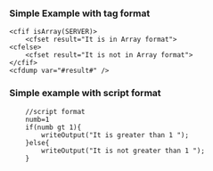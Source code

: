 ### Simple Example with tag format

```lucee+trycf
<cfif isArray(SERVER)>
	<cfset result="It is in Array format">
<cfelse>
	<cfset result="It is not in Array format">
</cfif>
<cfdump var="#result#" /> 
```

### Simple example with script format

```luceescript+trycf
	//script format
	numb=1
	if(numb gt 1){
		writeOutput("It is greater than 1 ");
	}else{
		writeOutput("It is not greater than 1 ");
	}
```